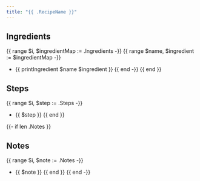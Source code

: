 ```yaml
---
title: "{{ .RecipeName }}"
---
```


## Ingredients
{{ range $i, $ingredientMap := .Ingredients -}}
{{ range $name, $ingredient := $ingredientMap -}}
* {{ printIngredient $name $ingredient }}
{{ end -}}
{{ end }}
## Steps
{{ range $i, $step := .Steps -}}
* {{ $step }}
{{ end }}

{{- if len .Notes }}
## Notes
{{ range $i, $note := .Notes -}}
* {{ $note }}
{{ end }}
{{ end -}}
